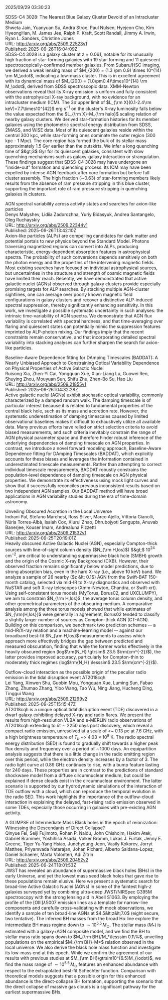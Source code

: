 2025/09/29 03:30:23  

SDSS-C4 3028: The Nearest Blue Galaxy Cluster Devoid of an Intracluster
  Medium  
Shweta Jain, Yuanyuan Su, Andra Stroe, Paul Nulsen, Hyejeon Cho, Kim HyeongHan, M. James Jee, Ralph P. Kraft, Scott Randall, Jimmy A. Irwin, Ryan L. Sanders, Christine Jones  
URL: http://arxiv.org/abs/2509.22523v1  
Published: 2025-09-26T16:04:09Z  
  SDSS-C4 3028 is a galaxy cluster at $z=0.061$, notable for its unusually high fraction of star-forming galaxies with 19 star-forming and 11 quiescent spectroscopically-confirmed member galaxies. From Subaru/HSC imaging, we derived a weak lensing mass of $M_{200} = (1.3 \pm 0.9) \times 10^{14} \rm M_\odot$, indicating a low-mass cluster. This is in excellent agreement with its dynamical mass of $M_{200} = (1.0\pm0.4)\times10^{14} \rm M_\odot$, derived from SDSS spectroscopic data. XMM-Newton observations reveal that its X-ray emission is uniform and fully consistent with the astrophysical X-ray background, with no evidence for an intracluster medium (ICM). The 3$\sigma$ upper limit of $L_{\rm X}(0.1-2.4\rm keV)=7.7\times10^{42}$ erg s$^{-1}$ on the cluster's X-ray luminosity falls below the value expected from the $L_{\rm X}-M_{\rm halo}$ scaling relation of nearby galaxy clusters. We derived star-formation histories for its member galaxies using the photometric spectral energy distribution from SDSS, 2MASS, and WISE data. Most of its quiescent galaxies reside within the central 300 kpc, while star-forming ones dominate the outer region (300 kpc - 1 Mpc). The core region has formed the bulk of its stellar mass approximately 1.5 Gyr earlier than the outskirts. We infer a long quenching time of $&gt;3$ Gyr for its quiescent galaxies, consistent with slow quenching mechanisms such as galaxy-galaxy interaction or strangulation. These findings suggest that SDSS-C4 3028 may have undergone an "inside-out" formation and quenching process. Its ICM may have been expelled by intense AGN feedback after core formation but before full cluster assembly. The high fraction ($\sim$0.63) of star-forming members likely results from the absence of ram pressure stripping in this blue cluster, supporting the important role of ram pressure stripping in quenching galaxies in clusters.   

AGN spectral variability across activity states and searches for
  axion-like particles  
Denys Malyshev, Lidiia Zadorozhna, Yuriy Bidasyuk, Andrea Santangelo, Oleg Ruchayskiy  
URL: http://arxiv.org/abs/2509.22344v1  
Published: 2025-09-26T13:42:10Z  
  Axion-like particles (ALPs) are compelling candidates for dark matter and potential portals to new physics beyond the Standard Model. Photons traversing magnetized regions can convert into ALPs, producing characteristic, energy-dependent absorption features in astrophysical spectra. The probability of such conversions depends sensitively on both the photon energy and the properties of the intervening magnetic fields.   Most existing searches have focused on individual astrophysical sources, but uncertainties in the structure and strength of cosmic magnetic fields have limited their reach. Recently, we have demonstrated that active galactic nuclei (AGNs) observed through galaxy clusters provide especially promising targets for ALP searches. By stacking multiple AGN-cluster sightlines, one can average over poorly known magnetic field configurations in galaxy clusters and recover a distinctive ALP-induced spectral suppression, thereby significantly enhancing sensitivity.   In this work, we investigate a possible systematic uncertainty in such analyses: the intrinsic time-variability of AGN spectra. We demonstrate that AGN flux variability is correlated with spectral hardness, and that time-averaging over flaring and quiescent states can potentially mimic the suppression features imprinted by ALP-photon mixing. Our findings imply that the recent constraints remain conservative, and that incorporating detailed spectral variability into stacking analyses can further sharpen the search for axion-like particles.   

Baseline-Aware Dependence fitting for DAmping Timescales (BADDAT): A
  Nearly Unbiased Approach to Constraining Optical Variability Dependence on
  Physical Properties of Active Galactic Nuclei  
Ruisong Xia, Zhen-Yi Cai, Yongquan Xue, Xian-Liang Lu, Guowei Ren, Shuying Zhou, Mouyuan Sun, Shifu Zhu, Zhen-Bo Su, Hao Liu  
URL: http://arxiv.org/abs/2509.21855v1  
Published: 2025-09-26T04:32:28Z  
  Active galactic nuclei (AGNs) exhibit stochastic optical variability, commonly characterized by a damped random walk. The damping timescale is of particular interest because it is related to fundamental properties of the central black hole, such as its mass and accretion rate. However, the systematic underestimation of damping timescales caused by limited observational baselines makes it difficult to exhaustively utilize all available data. Many previous efforts have relied on strict selection criteria to avoid biased measurements, and such criteria inevitably constrain the range of AGN physical parameter space and therefore hinder robust inference of the underlying dependencies of damping timescale on AGN properties. In contrast, we introduce a novel forward modeling approach, Baseline-Aware Dependence fitting for DAmping Timescales (BADDAT), which explicitly accounts for these biases and leverages the information contained in underestimated timescale measurements. Rather than attempting to correct individual timescale measurements, BADDAT robustly constrains the population-level dependence of damping timescale on AGN physical properties. We demonstrate its effectiveness using mock light curves and show that it successfully reconciles previous inconsistent results based on two independent AGN samples. Our BADDAT method will have broad applications in AGN variability studies during the era of time-domain astronomy.   

Unveiling Obscured Accretion in the Local Universe  
Indrani Pal, Stefano Marchesi, Ross Silver, Marco Ajello, Vittoria Gianolli, Núria Torres-Albà, Isaiah Cox, Xiurui Zhao, Dhrubojyoti Sengupta, Anuvab Banerjee, Kouser Imam, Andrealuna Pizzetti  
URL: http://arxiv.org/abs/2509.21532v1  
Published: 2025-09-25T20:19:01Z  
  Heavily obscured Active Galactic Nuclei (AGN), especially Compton-thick sources with line-of-sight column density ($N_{\rm H,los}$) $&gt;$ 10$^{24}$ cm$^{-2}$, are critical to understanding supermassive black hole (SMBH) growth and the origin of the Cosmic X-ray Background (CXB). However, their observed fraction remains significantly below model predictions, due to strong absorption bias, even in the hard X-ray (i.e., above 10 keV) band. We analyze a sample of 26 nearby ($z &lt; 0.1$) AGN from the Swift-BAT 150-month catalog, selected via mid-IR to X-ray diagnostics and observed with NuSTAR and soft X-ray telescopes (Xmm-Newton, Chandra, or Swift-xrt). Using self-consistent torus models (MyTorus, Borus02, and UXCLUMPY), we aim to constrain $N_{\rm H,los}$, the average torus column density, and other geometrical parameters of the obscuring medium. A comparative analysis among the three torus models showed that while estimates of $N_{\rm{H,los}}$ were generally in agreement, Borus02 tended to classify a slightly larger number of sources as Compton-thick AGN (CT-AGN). Building on this comparison, we benchmark two prediction schemes -- a mid-IR/X-ray relation and a machine-learning model -- against our broadband best-fit $N_{\rm H,los}$ measurements to assess which approach more effectively bridges the gap between predicted and measured obscuration, finding that while the former works effectively in the heavily obscured region (log$\rm{N_H} \gtrsim$ 23.5 $\rm{cm^{-2}}$), the latter provides improved accuracy, particularly for Compton-thin to moderately thick regimes (log$\rm{N_H} \lesssim$ 23.5 $\rm{cm^{-2}}$).   

Outflow-cloud interaction as the possible origin of the peculiar radio
  emission in the tidal disruption event AT2018cqh  
Lei Yang, Xinwen Shu, Guobin Mou, Yongquan Xue, Luming Sun, Fabao Zhang, Zhumao Zhang, Yibo Wang, Tao Wu, Ning Jiang, Hucheng Ding, Tinggui Wang  
URL: http://arxiv.org/abs/2509.21299v2  
Published: 2025-09-25T15:15:47Z  
  AT2018cqh is a unique optical tidal disruption event (TDE) discovered in a dwarf galaxy exhibiting delayed X-ray and radio flares. We present the results from high-resolution VLBA and e-MERLIN radio observations of AT2018cqh extending to $\delta$t $\sim$ 2250 days post discovery, which reveal a compact radio emission, unresolved at a scale of &lt;~ 0.13 pc at 7.6 GHz, with a high brightness temperature of $T_b$ ~&gt; 4.03 $\times$ 10$^{9}$ K. The radio spectral energy distribution (SED) is found to gradually shift towards a higher peak flux density and frequency over a period of $\sim$1000 days. An equipartition analysis suggests that there is a little change in the radio emitting region over this period, while the electron density increases by a factor of 3. The radio light curve at 0.89 GHz continues to rise, with a bump feature lasting for 240 days. These properties are in contrast to the predictions of standard shockwave model from a diffuse circumnuclear medium, but could be explained if dense clouds exist in the circumnuclear environment. The latter scenario is supported by our hydrodynamic simulations of the interaction of TDE outflow with a cloud, which can reproduce the temporal evolution in the radio SED. This work highlights the importance of the outflow-cloud interaction in explaining the delayed, fast-rising radio emission observed in some TDEs, especially those occurring in galaxies with pre-existing AGN activity.   

A GLIMPSE of Intermediate Mass Black holes in the epoch of reionization:
  Witnessing the Descendants of Direct Collapse?  
Qinyue Fei, Seiji Fujimoto, Rohan P. Naidu, John Chisholm, Hakim Atek, Gabriel Brammer, Yoshihisa Asada, Volker Bromm, Lukas J. Furtak, Jenny E. Greene, Tiger Yu-Yang Hsiao, Junehyoung Jeon, Vasily Kokorev, Jorryt Matthee, Priyamvada Natarajan, Johan Richard, Alberto Saldana-Lopez, Daniel Schaerer, Marta Volonteri, Adi Zitrin  
URL: http://arxiv.org/abs/2509.20452v2  
Published: 2025-09-24T18:01:53Z  
  JWST has revealed an abundance of supermassive black holes (BHs) in the early Universe, and yet the lowest mass seed black holes that gave rise to these populations remain elusive. Here we present a systematic search for broad-line Active Galactic Nuclei (AGNs) in some of the faintest high-$z$ galaxies surveyed yet by combining ultra-deep JWST/NIRSpec G395M spectroscopy with the strong lensing aid in Abell S1063. By employing the profile of the [OIII]$\lambda 5007$ emission lines as a template for narrow-line components and carefully cross-validating with mock observations, we identify a sample of ten broad-line AGNs at $4.5&lt;z&lt;7.0$ (eight secure, two tentative). The inferred BH masses from the broad H$\alpha$ line explore the intermediate BH mass regime down to $\sim 10^{5.5}\,M_\odot$. The stellar mass ($M_*$) is estimated with a galaxy+AGN composite model, and we find the BH to stellar mass ratio spans down to $M_{\rm BH}/M_*\lesssim 0.1\%$, unveiling populations on the empirical $M_{\rm BH}-M*$ relation observed in the local universe. We also derive the black hole mass function and investigate its low-mass end at this epoch. While we confirm the agreement of our results with previous studies at $M_{\rm BH}\gtrsim10^{6.5}M_{\odot}$, we find the mass range of $\sim 10^{5.5}\,M_\odot$ features an enhanced abundance with respect to the extrapolated best-fit Schechter function. Comparison with theoretical models suggests that a possible origin for this enhanced abundance is the direct-collapse BH formation, supporting the scenario that the direct collapse of massive gas clouds is a significant pathway for the earliest supermassive BHs.   


